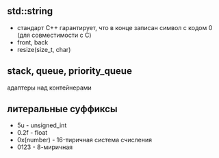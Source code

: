 ## std::string
- стандарт C++ гарантирует, что в конце записан символ с кодом 0 (для совместимости с C)
- front, back  
- resize(size_t, char)
## stack, queue, priority_queue
адаптеры над контейнерами

## литеральные суффиксы
- 5u - unsigned_int
- 0.2f - float
- 0x(number) - 16-тиричная система счисления
- 0123 - 8-миричная